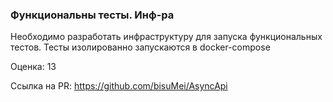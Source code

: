 ### Функциональны тесты. Инф-ра

Необходимо разработать инфраструктуру для запуска функциональных тестов. Тесты изолированно запускаются в docker-compose 

Оценка: 13

Ссылка на PR: https://github.com/bisuMei/AsyncApi

